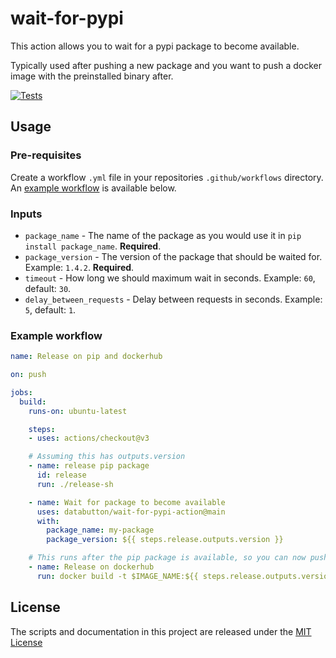# wait-for-pypi

This action allows you to wait for a pypi package to become available.

Typically used after pushing a new package and you want to push a docker image with the preinstalled binary after.

[![Tests](https://github.com/databutton/wait-for-pypi-action/actions/workflows/test.yml/badge.svg)](https://github.com/databutton/wait-for-pypi-action/actions/workflows/test.yml)
## Usage

### Pre-requisites
Create a workflow `.yml` file in your repositories `.github/workflows` directory. An [example workflow](#example-workflow) is available below.

### Inputs

* `package_name` - The name of the package as you would use it in `pip install package_name`. **Required**.
* `package_version` - The version of the package that should be waited for. Example: `1.4.2`. **Required**.
* `timeout` - How long we should maximum wait in seconds. Example: `60`, default: `30`.
* `delay_between_requests` - Delay between requests in seconds. Example: `5`, default: `1`.

### Example workflow

```yaml
name: Release on pip and dockerhub

on: push

jobs:
  build:
    runs-on: ubuntu-latest

    steps:
    - uses: actions/checkout@v3

    # Assuming this has outputs.version
    - name: release pip package
      id: release
      run: ./release-sh

    - name: Wait for package to become available
      uses: databutton/wait-for-pypi-action@main
      with:
        package_name: my-package
        package_version: ${{ steps.release.outputs.version }}

    # This runs after the pip package is available, so you can now push the docker image
    - name: Release on dockerhub
      run: docker build -t $IMAGE_NAME:${{ steps.release.outputs.version }}

```

## License
The scripts and documentation in this project are released under the [MIT License](LICENSE)

